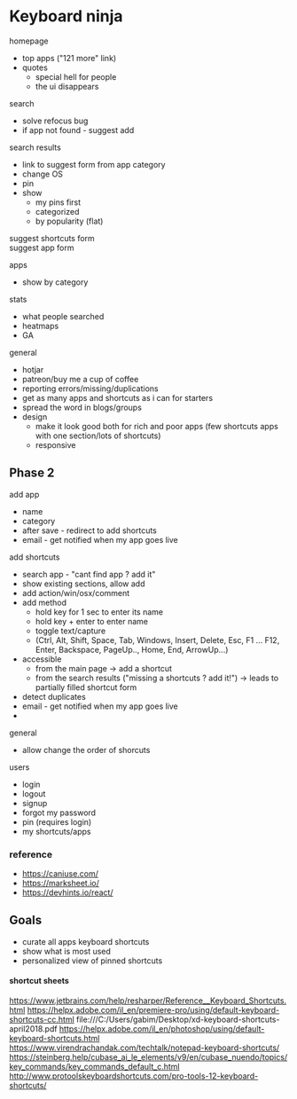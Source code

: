 # Keyboard ninja

homepage
* top apps ("121 more" link)
* quotes
  * special hell for people
  * the ui disappears

search
* solve refocus bug
* if app not found - suggest add

search results
* link to suggest form from app category
* change OS
* pin
* show
  * my pins first
  * categorized
  * by popularity (flat)

suggest shortcuts form  
suggest app form

apps
* show by category

stats  
* what people searched
* heatmaps
* GA 

general  
* hotjar 
* patreon/buy me a cup of coffee
* reporting errors/missing/duplications
* get as many apps and shortcuts as i can for starters
* spread the word in blogs/groups
* design
  * make it look good both for rich and poor apps (few shortcuts apps with one section/lots of shortcuts) 
  * responsive

## Phase 2

add app
* name
* category
* after save - redirect to add shortcuts
* email - get notified when my app goes live

add shortcuts
* search app - "cant find app ? add it"
* show existing sections, allow add
* add action/win/osx/comment
* add method
  * hold key for 1 sec to enter its name
  * hold key + enter to enter name
  * toggle text/capture
  * (Ctrl, Alt, Shift, Space, Tab, Windows, Insert, Delete, Esc, F1 ... F12, Enter, Backspace, PageUp.., Home, End, ArrowUp...)
* accessible
  * from the main page -> add a shortcut
  * from the search results ("missing a shortcuts ? add it!") -> leads to partially filled shortcut form
* detect duplicates
* email - get notified when my app goes live
* 
general
* allow change the order of shorcuts

users
* login
* logout
* signup
* forgot my password
* pin (requires login)
* my shortcuts/apps

### reference

* https://caniuse.com/
* https://marksheet.io/
* https://devhints.io/react/

## Goals

* curate all apps keyboard shortcuts
* show what is most used
* personalized view of pinned shortcuts 

#### shortcut sheets
https://www.jetbrains.com/help/resharper/Reference__Keyboard_Shortcuts.html
https://helpx.adobe.com/il_en/premiere-pro/using/default-keyboard-shortcuts-cc.html
file:///C:/Users/gabim/Desktop/xd-keyboard-shortcuts-april2018.pdf
https://helpx.adobe.com/il_en/photoshop/using/default-keyboard-shortcuts.html
https://www.virendrachandak.com/techtalk/notepad-keyboard-shortcuts/
https://steinberg.help/cubase_ai_le_elements/v9/en/cubase_nuendo/topics/key_commands/key_commands_default_c.html
http://www.protoolskeyboardshortcuts.com/pro-tools-12-keyboard-shortcuts/
